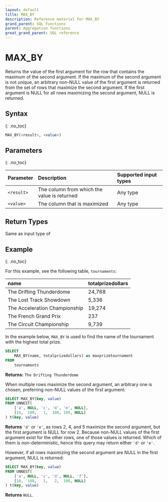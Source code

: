 ```yaml
---
layout: default
title: MAX_BY
description: Reference material for MAX_BY
grand_parent: SQL functions
parent: Aggregation functions
great_grand_parent: SQL reference
---
```


# MAX\_BY

Returns the value of the first argument for the row that contains the maximum of the second argument. If the maximum of the second argument is not unique, an arbitrary non-NULL value of the first argument is returned from the set of rows that maximize the second argument. If the first argument is NULL for all rows maximizing the second argument, NULL is returned.

## Syntax
{: .no_toc}

```sql
MAX_BY(<result>, <value>)
```

## Parameters
{: .no_toc}

| Parameter | Description                         |Supported input types |
| :--------- | :----------------------------------- | :---------------------|
| `<result>` | The column from which the value is returned | Any type |
| `<value>` | The column that is maximized | Any type |

## Return Types

Same as input type of <result>

## Example
{: .no_toc}

For this example, see the following table, `tournaments`:

| name                          | totalprizedollars |
| :-----------------------------| :-----------------|
| The Drifting Thunderdome      | 24,768            |
| The Lost Track Showdown       | 5,336             |
| The Acceleration Championship | 19,274            |
| The French Grand Prix         | 237               |
| The Circuit Championship      | 9,739             |


In the example below, `MAX_BY` is used to find the name of the tournament with the highest total prize.

```sql
SELECT
	MAX_BY(name, totalprizedollars) as maxprizetournament
FROM
	tournaments
```

**Returns:** `The Drifting Thunderdome`


When multiple rows maximize the second argument, an arbitrary one is chosen, preferring non-NULL values of the first argument:
```sql
SELECT MAX_BY(key, value)
FROM UNNEST(
    ['a', NULL, 'c', 'd', 'e', NULL],
    [10,  100,   1,  100, 100, NULL]
) t(key, value)
```
**Returns** `'d'` or `'e'`, as rows 2, 4, and 5 maximize the second argument, but the first argument is NULL for row 2. Because non-NULL values of the first argument exist for the other rows, one of those values is returned. Which of them is non-deterministic, hence this query may return either `'d'` or `'e'`.


However, if all rows maximizing the second argument are NULL in the first argument, NULL is returned:
```sql
SELECT MAX_BY(key, value)
FROM UNNEST(
    ['a', NULL, 'c', 'd', NULL, 'f'],
    [10,  100,   1,   2,  100, NULL]
) t(key, value)
```
**Returns** `NULL`.
